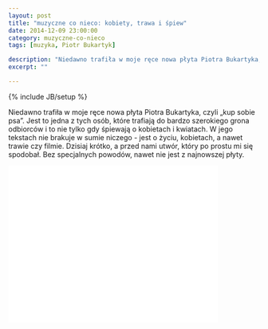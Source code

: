 ```yaml
---
layout: post
title: "muzyczne co nieco: kobiety, trawa i śpiew"
date: 2014-12-09 23:00:00
category: muzyczne-co-nieco
tags: [muzyka, Piotr Bukartyk]

description: "Niedawno trafiła w moje ręce nowa płyta Piotra Bukartyka, czyli „kup sobie psa”. Jest to jedna z tych osób, które trafiają do bardzo szerokiego grona odbiorców i to nie tylko gdy śpiewają o kobietach i kwiatach. W jego tekstach nie brakuje w sumie niczego - jest o życiu, kobietach, a nawet trawie czy filmie."
excerpt: ""

---
```


{% include JB/setup %}

Niedawno trafiła w moje ręce nowa płyta Piotra Bukartyka, czyli „kup sobie psa”. Jest to jedna z tych osób, które trafiają do bardzo szerokiego grona odbiorców i to nie tylko gdy śpiewają o kobietach i kwiatach. W jego tekstach nie brakuje w sumie niczego - jest o życiu, kobietach, a nawet trawie czy filmie. Dzisiaj krótko, a przed nami utwór, który po prostu mi się spodobał. Bez specjalnych powodów, nawet nie jest z najnowszej płyty.

<iframe width="420" height="315" src="//www.youtube.com/embed/I2ZgKkobOmE" frameborder="0" allowfullscreen="allowfullscreen"></iframe>


